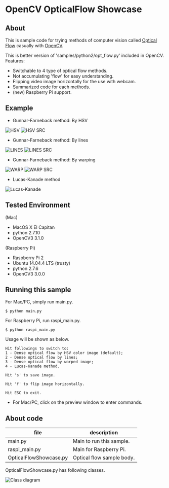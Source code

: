 OpenCV OpticalFlow Showcase
===========================

## About
This is sample code for trying methods of computer vision called [Optical Flow](https://en.wikipedia.org/wiki/Optical_flow) casually with [OpenCV](http://opencv.org).

This is better version of 'samples/python2/opt_flow.py' included in OpenCV.
Features:
- Switchable to 4 type of optical flow methods.
- Not accumulating 'flow' for easy understanding. 
- Flipping video image horizontally for the use with webcam.
- Summarized code for each methods.
- (new) Raspberry Pi support.

## Example

- Gunnar-Farneback method: By HSV

![HSV](https://github.com/daisukelab/cv_opt_flow/blob/master/sample_result/hsv.png "HSV") ![HSV SRC](https://github.com/daisukelab/cv_opt_flow/blob/master/sample_result/hsv_src.png "HSV Source")

- Gunnar-Farneback method: By lines

![LINES](https://github.com/daisukelab/cv_opt_flow/blob/master/sample_result/lines.png "LINES") ![LINES SRC](https://github.com/daisukelab/cv_opt_flow/blob/master/sample_result/lines_src.png "LINES Source")

- Gunnar-Farneback method: By warping

![WARP](https://github.com/daisukelab/cv_opt_flow/blob/master/sample_result/warp.png "WARP") ![WARP SRC](https://github.com/daisukelab/cv_opt_flow/blob/master/sample_result/warp_src.png "WARP Source")

- Lucas-Kanade method

![Lucas-Kanade](https://github.com/daisukelab/cv_opt_flow/blob/master/sample_result/lk.png "Lucas-Kanade")

## Tested Environment
(Mac)
- MacOS X El Capitan
- python 2.7.10
- OpenCV3 3.1.0

(Raspberry Pi)
- Raspberry Pi 2
- Ubuntu 14.04.4 LTS (trusty)
- python 2.7.6
- OpenCV3 3.0.0

## Running this sample
For Mac/PC, simply run main.py.

    $ python main.py

For Raspberry Pi, run raspi_main.py.

    $ python raspi_main.py

Usage will be shown as below.

    Hit followings to switch to:
    1 - Dense optical flow by HSV color image (default);
    2 - Dense optical flow by lines;
    3 - Dense optical flow by warped image;
    4 - Lucas-Kanade method.

    Hit 's' to save image.

    Hit 'f' to flip image horizontally.

    Hit ESC to exit.

* For Mac/PC, click on the preview window to enter commands.

## About code
| file | description |
|------|-------------|
|main.py|Main to run this sample.|
|raspi_main.py|Main for Raspberry Pi.|
|OpticalFlowShowcase.py|Optical flow sample body.|

OpticalFlowShowcase.py has following classes.

![Class diagram](https://github.com/daisukelab/cv_opt_flow/blob/master/classOFS.png "Class diagram")
